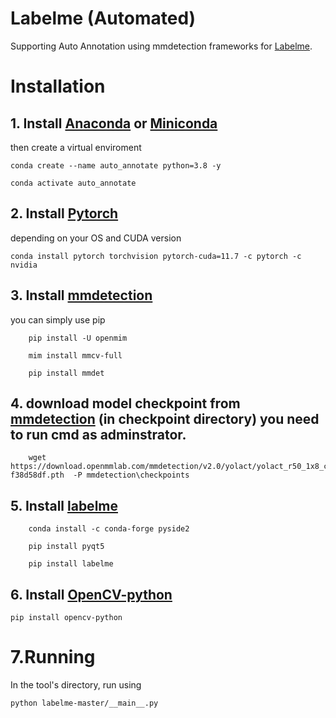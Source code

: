 # Labelme (Automated)
Supporting Auto Annotation using mmdetection frameworks for [Labelme](https://github.com/wkentaro/labelme).


# Installation
## 1. Install [Anaconda](https://www.anaconda.com) or [Miniconda](https://docs.conda.io/en/latest/miniconda.html)

then create a virtual enviroment
```
conda create --name auto_annotate python=3.8 -y

conda activate auto_annotate
```

## 2. Install [Pytorch](https://pytorch.org/)
depending on your OS and CUDA version 

```
conda install pytorch torchvision pytorch-cuda=11.7 -c pytorch -c nvidia
```

## 3. Install [mmdetection](https://github.com/open-mmlab/mmdetection/blob/master/docs/en/get_started.md/#Installation)

you can simply use pip

```
	pip install -U openmim

	mim install mmcv-full

	pip install mmdet
```

## 4. download model checkpoint from [mmdetection](https://github.com/open-mmlab/mmdetection) (in checkpoint directory) you need to run cmd as adminstrator.

```
	wget https://download.openmmlab.com/mmdetection/v2.0/yolact/yolact_r50_1x8_coco/yolact_r50_1x8_coco_20200908-f38d58df.pth  -P mmdetection\checkpoints
```


## 5. Install [labelme](https://github.com/wkentaro/labelme#installation)

```
	conda install -c conda-forge pyside2

	pip install pyqt5

	pip install labelme
```

## 6. Install [OpenCV-python](https://pypi.org/project/opencv-python/)

```
pip install opencv-python
```
# 7.Running
In the tool's directory, run using

```
python labelme-master/__main__.py
```
